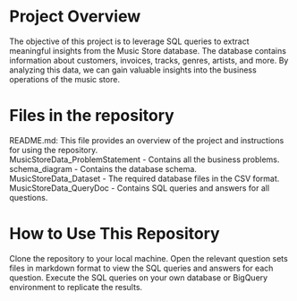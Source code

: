 # Project Overview
The objective of this project is to leverage SQL queries to extract meaningful insights from the Music Store database. The database contains information about customers, invoices, tracks, genres, artists, and more. By analyzing this data, we can gain valuable insights into the business operations of the music store.
# Files in the repository
README.md: This file provides an overview of the project and instructions for using the repository.  
MusicStoreData_ProblemStatement - Contains all the business problems.  
schema_diagram - Contains the database schema.  
MusicStoreData_Dataset - The required database files in the CSV format.  
MusicStoreData_QueryDoc - Contains SQL queries and answers for all questions.
# How to Use This Repository
Clone the repository to your local machine.
Open the relevant question sets files in markdown format to view the SQL queries and answers for each question.
Execute the SQL queries on your own database or BigQuery environment to replicate the results.
